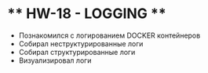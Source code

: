 # ** HW-18 - LOGGING **

- Познакомился с логированием DOCKER контейнеров
- Собирал неструктурированные логи
- Собирал структурированные логи
- Визуализировал логи
